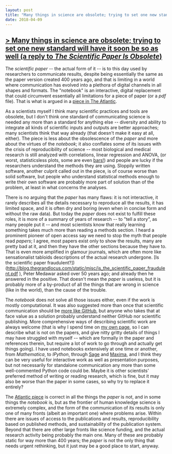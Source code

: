 ```yaml
---
layout: post
title: "Many things in science are obsolete; trying to set one new standard will have it soon be so as well (a reply to _The Scientific Paper Is Obsolete_)"
date: 2018-04-09
---
```


## [> Many things in science are obsolete; trying to set one new standard will have it soon be so as well (a reply to _The Scientific Paper Is Obsolete_)](https://caesoma.github.io/archive/standalone/2018-04-09-not-just-the-scientific-paper-is-obsolete)

The _scientific paper_ -- the actual form of it -- is to this day used by researchers to communicate results, despite being essentially the same as the paper version created 400 years ago, and that is limiting in a world where communication has evolved into a plethora of digital channels in all shapes and formats. The "notebook" is an interactive, digital replacement that could circumvent essentially all limitations for a piece of paper (or a _pdf_ file). That is what is argued in a [piece in The Atlantic](https://www.theatlantic.com/science/archive/2018/04/the-scientific-paper-is-obsolete/556676/).

As a scientists myself I think many scientific practices and tools are obsolete, but I don't think one standard of communicating science is needed any more than a standard for anything else -- diversity and ability to integrate all kinds of scientific inputs and outputs are better approaches; many scientists think that way already (that doesn't make it easy at all, either).
The piece is less about the obsolescence of the _paper_ and more about the virtues of the _notebook_; it also conflates some of its issues with the crisis of reproducibility of science -- most biological and medical research is still analyzed with correlations, linear regression and ANOVA, (or worst, statisticsless plots, some are even [bars!](http://journals.plos.org/plosbiology/article?id=10.1371/journal.pbio.1002128&fullSite)) and people are lucky if the researchers understand the methods they are using. Sloppily written software, another culprit called out in the piece, is of course worse than solid software, but people who understand statistical methods enough to write their own software are probably more part of solution than of the problem, at least in what concerns the analyses.

There is no arguing that the _paper_ has many flaws: it is not interactive, it rarely describes all the details necessary to reproduce all the results, it has limited space, and it is often dry and boring (even when in concise form and without the raw data). But today the _paper_ does not exist to fulfill these roles, it is more of a summary of years of research -- to "tell a story", as many people put it -- and most scientists know that really learning something takes much more than reading a methods section. I heard a prominent pioneer of open access say we need to stop the myth that people read _papers_; I agree, most papers exist only to show the results, many are pretty bad at it, and then they have the other sections because they have to. That is even more amplified in glamour journals, which are often more like sensationalist tabloids descriptions of the actual research undergone.
[Is the scientific paper fraudulent?])(http://blog.thegrandlocus.com/static/misc/is_the_scientific_paper_fraudulent.pdf ), Peter Medawar asked over 50 years ago; and already then he answered in the positive.
That doesn't mean the _paper_ is useless, but it is probably more of a by-product of all the things that are wrong in science (like in the world), than the cause of the trouble.

The _notebook_ does not solve all those issues either, even if the work is mostly computational.
It was also suggested more than once that scientific communication should be [more like GitHub](http://www.slate.com/articles/technology/future_tense/2017/04/we_need_a_github_for_academic_research.html), but anyone who takes that at face value as a solution probably understand neither GitHub nor scientific publishing.
More comprehensive ways of describing scientific work are always welcome (that is why I spend time on [my own page](https://caesoma.github.io/), so I can describe what is not on the papers, and give nitty gritty details of things I may have struggled with myself -- which are formally in the paper and references therein, but require a lot of work to go through and actually get things going).
I have used notebooks extensively at one time or another, from _Mathematica_, to _IPython_, through [Sage](http://www.sagemath.org/) and [Maxima](http://maxima.sourceforge.net/index.html), and I think they can be very useful for interactive work as well as presentation purposes, but not necessarily for standalone communication any more than some well-commented Python code could be. Maybe it is other scientists' preferred method of writing or reading research, which is fine, but it may also be worse than the paper in some cases, so why try to replace it entirely?

The [Atlantic piece](https://www.theatlantic.com/science/archive/2018/04/the-scientific-paper-is-obsolete/556676/) is correct in all the things the _paper_ is not, and in some things the _notebook_ is, but as the frontier of human knowledge science is extremely complex, and the form of the communication of its results is only one of many fronts (albeit an important one) where problems arise. Within there are issues of access to the publications and results, reproducibility based on published methods, and sustainability of the publication system. Beyond that there are other large fronts like science funding, and the actual research activity being probably the main one.
Many of these are probably static for way more than 400 years; the _paper_ is not the only thing that needs urgent rethinking, but it just may be a good place to start, anyway.
